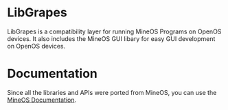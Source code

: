 # LibGrapes
LibGrapes is a compatibility layer for running MineOS Programs on OpenOS devices. It also includes the MineOS GUI libary for easy GUI development on OpenOS devices.

# Documentation
Since all the libraries and APIs were ported from MineOS, you can use the [MineOS Documentation](https://github.com/IgorTimofeev/MineOS/wiki/).
